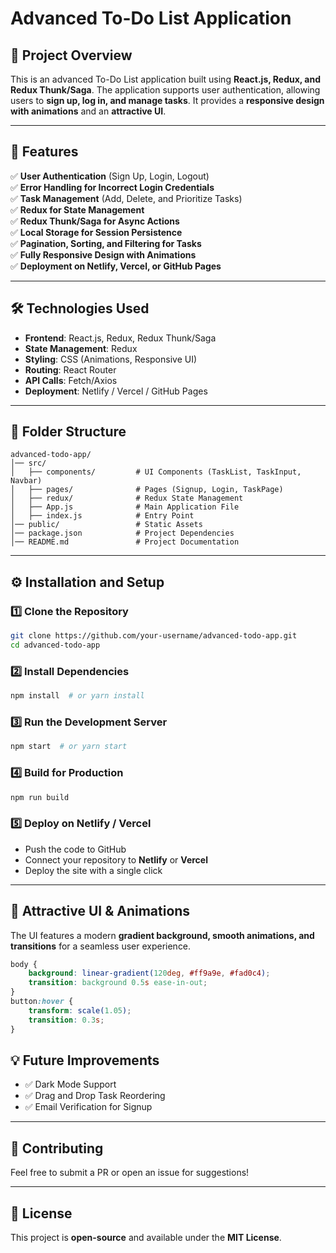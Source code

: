 # Advanced To-Do List Application

## 📌 Project Overview
This is an advanced To-Do List application built using **React.js, Redux, and Redux Thunk/Saga**. The application supports user authentication, allowing users to **sign up, log in, and manage tasks**. It provides a **responsive design with animations** and an **attractive UI**.

---

## 🚀 Features

✅ **User Authentication** (Sign Up, Login, Logout)  
✅ **Error Handling for Incorrect Login Credentials**  
✅ **Task Management** (Add, Delete, and Prioritize Tasks)  
✅ **Redux for State Management**  
✅ **Redux Thunk/Saga for Async Actions**  
✅ **Local Storage for Session Persistence**  
✅ **Pagination, Sorting, and Filtering for Tasks**  
✅ **Fully Responsive Design with Animations**  
✅ **Deployment on Netlify, Vercel, or GitHub Pages**

---

## 🛠️ Technologies Used

- **Frontend**: React.js, Redux, Redux Thunk/Saga
- **State Management**: Redux
- **Styling**: CSS (Animations, Responsive UI)
- **Routing**: React Router
- **API Calls**: Fetch/Axios
- **Deployment**: Netlify / Vercel / GitHub Pages

---

## 📂 Folder Structure
```
advanced-todo-app/
│── src/
│   ├── components/         # UI Components (TaskList, TaskInput, Navbar)
│   ├── pages/              # Pages (Signup, Login, TaskPage)
│   ├── redux/              # Redux State Management
│   ├── App.js              # Main Application File
│   ├── index.js            # Entry Point
│── public/                 # Static Assets
│── package.json            # Project Dependencies
│── README.md               # Project Documentation
```

---

## ⚙️ Installation and Setup

### 1️⃣ Clone the Repository
```sh
git clone https://github.com/your-username/advanced-todo-app.git
cd advanced-todo-app
```

### 2️⃣ Install Dependencies
```sh
npm install  # or yarn install
```

### 3️⃣ Run the Development Server
```sh
npm start  # or yarn start
```

### 4️⃣ Build for Production
```sh
npm run build
```

### 5️⃣ Deploy on Netlify / Vercel
- Push the code to GitHub
- Connect your repository to **Netlify** or **Vercel**
- Deploy the site with a single click

---

## 🎨 Attractive UI & Animations
The UI features a modern **gradient background, smooth animations, and transitions** for a seamless user experience.

```css
body {
    background: linear-gradient(120deg, #ff9a9e, #fad0c4);
    transition: background 0.5s ease-in-out;
}
button:hover {
    transform: scale(1.05);
    transition: 0.3s;
}
```

## 💡 Future Improvements
- ✅ Dark Mode Support
- ✅ Drag and Drop Task Reordering
- ✅ Email Verification for Signup

---

## 🤝 Contributing
Feel free to submit a PR or open an issue for suggestions!

---

## 📜 License
This project is **open-source** and available under the **MIT License**.

